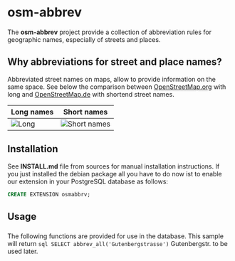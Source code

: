 #  osm-abbrev

The **osm-abbrev** project provide a collection of abbreviation rules for geographic names, especially of streets and places.

## Why abbreviations for street and place names?

Abbreviated street names on maps, allow to provide information on the same space. See below the comparison between [OpenStreetMap.org](www.OpenStreetMap.org) with long and [OpenStreetMap.de](www.OpenStreetMap.de/karte.html) with shortend street names.

| Long names | Short names |
| --- | --- |
| ![Long](https://b.tile.openstreetmap.org/16/34123/23067.png)| ![Short names](https://b.tile.openstreetmap.de/16/34123/23067.png) |

## Installation

See **INSTALL.md** file from sources for manual installation instructions.
If you just installed the debian package all you have to do now ist to enable
our extension in your PostgreSQL database as follows:

```sql
CREATE EXTENSION osmabbrv;
```

## Usage

###

The following functions are provided for use in the database. This sample will return ```sql SELECT abbrev_all('Gutenbergstrasse')``` Gutenbergstr. to be used later.
